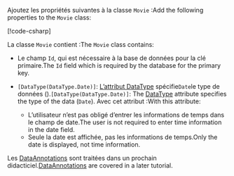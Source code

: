 <span data-ttu-id="24b5d-101">Ajoutez les propriétés suivantes à la classe `Movie` :</span><span class="sxs-lookup"><span data-stu-id="24b5d-101">Add the following properties to the `Movie` class:</span></span>

[!code-csharp[](~/tutorials/first-mvc-app/start-mvc/sample/MvcMovie22/Models/Movie.cs?name=snippet1)]

<span data-ttu-id="24b5d-102">La classe `Movie` contient :</span><span class="sxs-lookup"><span data-stu-id="24b5d-102">The `Movie` class contains:</span></span>

* <span data-ttu-id="24b5d-103">Le champ `Id`, qui est nécessaire à la base de données pour la clé primaire.</span><span class="sxs-lookup"><span data-stu-id="24b5d-103">The `Id` field which is required by the database for the primary key.</span></span>
* <span data-ttu-id="24b5d-104">`[DataType(DataType.Date)]`: [L’attribut DataType](/dotnet/api/microsoft.aspnetcore.mvc.dataannotations.internal.datatypeattributeadapter) spécifie`Date`le type de données ().</span><span class="sxs-lookup"><span data-stu-id="24b5d-104">`[DataType(DataType.Date)]`:  The [DataType](/dotnet/api/microsoft.aspnetcore.mvc.dataannotations.internal.datatypeattributeadapter) attribute specifies the type of the data (`Date`).</span></span> <span data-ttu-id="24b5d-105">Avec cet attribut :</span><span class="sxs-lookup"><span data-stu-id="24b5d-105">With this attribute:</span></span>

  * <span data-ttu-id="24b5d-106">L’utilisateur n’est pas obligé d’entrer les informations de temps dans le champ de date.</span><span class="sxs-lookup"><span data-stu-id="24b5d-106">The user is not required to enter time information in the date field.</span></span>
  * <span data-ttu-id="24b5d-107">Seule la date est affichée, pas les informations de temps.</span><span class="sxs-lookup"><span data-stu-id="24b5d-107">Only the date is displayed, not time information.</span></span>

<span data-ttu-id="24b5d-108">Les [DataAnnotations](/dotnet/api/system.componentmodel.dataannotations) sont traitées dans un prochain didacticiel.</span><span class="sxs-lookup"><span data-stu-id="24b5d-108">[DataAnnotations](/dotnet/api/system.componentmodel.dataannotations) are covered in a later tutorial.</span></span>